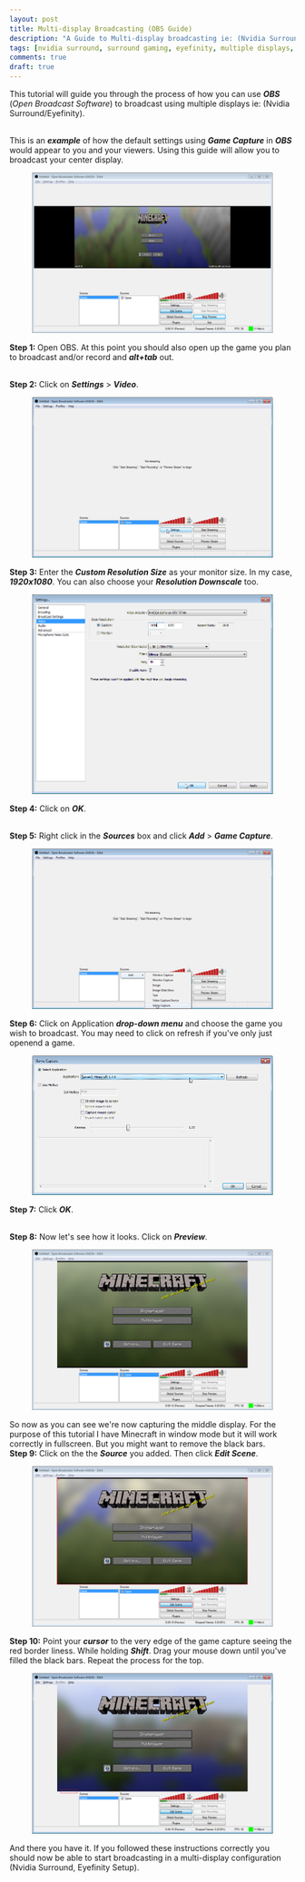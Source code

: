 ```yaml
---
layout: post
title: Multi-display Broadcasting (OBS Guide)
description: "A Guide to Multi-display broadcasting ie: (Nvidia Surround/Eyefinity) Using OBS"
tags: [nvidia surround, surround gaming, eyefinity, multiple displays, multi-display broadcasting]
comments: true
draft: true
---
```

This tutorial will guide you through the process of how you can use ***OBS*** (*Open Broadcast Software*) to broadcast using multiple displays ie: (Nvidia Surround/Eyefinity).

<br>This is an ***example*** of how the default settings using ***Game Capture*** in ***OBS*** would appear to you and your viewers. Using this guide will allow you to broadcast your center display.

<figure>
    <a href="/images/multi-display/1.png"><img src="/images/multi-display/1.png"></a>
</figure>


**Step 1:** Open OBS. At this point you should also open up the game you plan to broadcast and/or record and ***alt+tab*** out.

<br>**Step 2:** Click on ***Settings*** > ***Video***.

<figure>
    <a href="/images/multi-display/2.png"><img src="/images/multi-display/2.png"></a>
</figure>

**Step 3:** Enter the ***Custom Resolution Size*** as your monitor size. In my case, ***1920x1080***. You can also choose your ***Resolution Downscale*** too.

<figure>
    <a href="/images/multi-display/3.png"><img src="/images/multi-display/3.png"></a>
</figure>


**Step 4:** Click on ***OK***.

<br>**Step 5:** Right click in the ***Sources*** box and click ***Add*** > ***Game Capture***.

<figure>
    <a href="/images/multi-display/4.png"><img src="/images/multi-display/4.png"></a>
</figure>


**Step 6:** Click on Application ***drop-down menu*** and choose the game you wish to broadcast. You may need to click on refresh if you've only just openend a game.

<figure>
    <a href="/images/multi-display/5.png"><img src="/images/multi-display/5.png"></a>
</figure>


**Step 7:** Click ***OK***.

<br>**Step 8:** Now let's see how it looks. Click on ***Preview***.

<figure>
    <a href="/images/multi-display/6.png"><img src="/images/multi-display/6.png"></a>
</figure>


So now as you can see we're now capturing the middle display. For the purpose of this tutorial I have Minecraft in window mode but it will work correctly in fullscreen. But you might want to remove the black bars.
<br>
**Step 9:** Click on the the ***Source*** you added. Then click ***Edit Scene***.

<figure>
    <a href="/images/multi-display/7.png"><img src="/images/multi-display/7.png"></a>
</figure>

**Step 10:** Point your ***cursor*** to the very edge of the game capture seeing the red border liness. While holding ***Shift***. Drag your mouse down until you've filled the black bars. Repeat the process for the top.

<figure>
    <a href="/images/multi-display/8.png"><img src="/images/multi-display/8.png"></a>
</figure>


And there you have it. If you followed these instructions correctly you should now be able to start broadcasting in a multi-display configuration (Nvidia Surround, Eyefinity Setup).